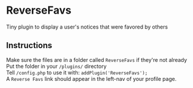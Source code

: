 ReverseFavs
================

Tiny plugin to display a user's notices that were favored by others

## Instructions

Make sure the files are in a folder called `ReverseFavs` if they're not already  
Put the folder in your `/plugins/` directory  
Tell `/config.php` to use it with: `addPlugin('ReverseFavs');`  
A `Reverse Favs` link should appear in the left-nav of your profile page.
